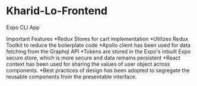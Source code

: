 # Kharid-Lo-Frontend
Expo CLI App

Important Features
  *Redux Stores for cart implementation
  *Utilizes Redux Toolkit to reduce the boilerplate code
  *Apollo client has been used for data fetching from the Graphql API
  *Tokens are stored in the Expo's inbuilt Expo secure store, which is more secure and data remains persistent
  *React context has been used for sharing the values of user object across components.
  *Best practices of design has been adopted to segregate the reusable components from the presentable interface.

